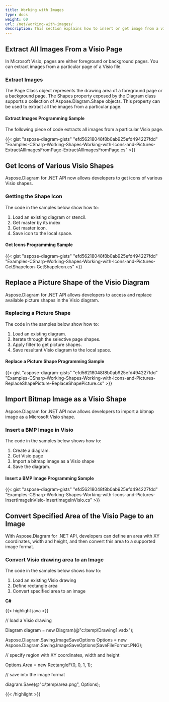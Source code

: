 ```yaml
---
title: Working with Images
type: docs
weight: 60
url: /net/working-with-images/
description: This section explains how to insert or get image from a visio page with Aspose.Diagram.
---
```


## **Extract All Images From a Visio Page**
In Microsoft Visio, pages are either foreground or background pages. You can extract images from a particular page of a Visio file.
### **Extract Images**
The Page Class object represents the drawing area of a foreground page or a background page. The Shapes property exposed by the Diagram class supports a collection of Aspose.Diagram.Shape objects. This property can be used to extract all the images from a particular page.
#### **Extract Images Programming Sample**
The following piece of code extracts all images from a particular Visio page.

{{< gist "aspose-diagram-gists" "efd56218048f8b0ab925efd494227fdd" "Examples-CSharp-Working-Shapes-Working-with-Icons-and-Pictures-ExtractAllImagesFromPage-ExtractAllImagesFromPage.cs" >}}
## **Get Icons of Various Visio Shapes**
Aspose.Diagram for .NET API now allows developers to get icons of various Visio shapes. 
### **Getting the Shape Icon**
The code in the samples below show how to:

1. Load an existing diagram or stencil.
1. Get master by its index
1. Get master icon. 
1. Save icon to the local space.
#### **Get Icons Programming Sample**
{{< gist "aspose-diagram-gists" "efd56218048f8b0ab925efd494227fdd" "Examples-CSharp-Working-Shapes-Working-with-Icons-and-Pictures-GetShapeIcon-GetShapeIcon.cs" >}}
## **Replace a Picture Shape of the Visio Diagram**
Aspose.Diagram for .NET API allows developers to access and replace available picture shapes in the Visio diagram.
### **Replacing a Picture Shape**
The code in the samples below show how to:

1. Load an existing diagram.
1. Iterate through the selective page shapes.
1. Apply filter to get picture shapes.
1. Save resultant Visio diagram to the local space.
#### **Replace a Picture Shape Programming Sample**
{{< gist "aspose-diagram-gists" "efd56218048f8b0ab925efd494227fdd" "Examples-CSharp-Working-Shapes-Working-with-Icons-and-Pictures-ReplaceShapePicture-ReplaceShapePicture.cs" >}}
## **Import Bitmap Image as a Visio Shape**
Aspose.Diagram for .NET API now allows developers to import a bitmap image as a Microsoft Visio shape.
### **Insert a BMP Image in Visio**
The code in the samples below shows how to:

1. Create a diagram.
1. Get Visio page
1. Import a bitmap image as a Visio shape
1. Save the diagram.
#### **Insert a BMP Image Programming Sample**
{{< gist "aspose-diagram-gists" "efd56218048f8b0ab925efd494227fdd" "Examples-CSharp-Working-Shapes-Working-with-Icons-and-Pictures-InsertImageInVisio-InsertImageInVisio.cs" >}}
## **Convert Specified Area of the Visio Page to an Image**
With Aspose.Diagram for .NET API, developers can define an area with XY coordinates, width and height, and then convert this area to a supported image format.
### **Convert Visio drawing area to an Image**
The code in the samples below shows how to:

1. Load an existing Visio drawing
1. Define rectangle area
1. Convert specified area to an image

**C#**

{{< highlight java >}}

 // load a Visio drawing

Diagram diagram = new Diagram(@"c:\temp\Drawing1.vsdx");

Aspose.Diagram.Saving.ImageSaveOptions Options = new Aspose.Diagram.Saving.ImageSaveOptions(SaveFileFormat.PNG);

// specify region with XY coordinates, width and height

Options.Area = new RectangleF(0, 0, 1, 1);

// save into the image format

diagram.Save(@"c:\temp\area.png", Options);

{{< /highlight >}}
